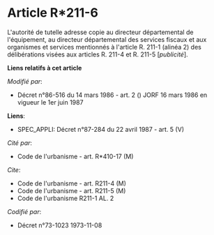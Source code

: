 # Article R*211-6

L'autorité de tutelle adresse copie au directeur départemental de l'équipement, au directeur départemental des services
fiscaux et aux organismes et services mentionnés à l'article R. 211-1 (alinéa 2) des délibérations visées aux articles R.
211-4 et R. 211-5 [*publicité*].

**Liens relatifs à cet article**

_Modifié par_:

  - Décret n°86-516 du 14 mars 1986 - art. 2 () JORF 16 mars 1986 en vigueur le 1er juin 1987

**Liens**:

  - SPEC_APPLI: Décret n°87-284 du 22 avril 1987 - art. 5 (V)

_Cité par_:

  - Code de l'urbanisme - art. R*410-17 (M)

_Cite_:

  - Code de l'urbanisme - art. R211-4 (M)
  - Code de l'urbanisme - art. R211-5 (M)
  - Code de l'urbanisme R211-1 AL. 2

_Codifié par_:

  - Décret n°73-1023 1973-11-08
